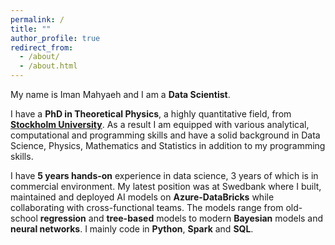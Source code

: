 ```yaml
---
permalink: /
title: ""
author_profile: true
redirect_from: 
  - /about/
  - /about.html
---
```


My name is Iman Mahyaeh and I am a **Data Scientist**.  

I have a **PhD in Theoretical Physics**, a highly quantitative field, from [**Stockholm University**](https://www.su.se/department-of-physics/). As a result I am equipped with various analytical, computational and programming skills and have a solid background in Data Science, Physics, Mathematics and Statistics in addition to my programming skills.

I have **5 years hands-on** experience in data science, 3 years of which is in commercial environment. My latest position was at Swedbank where I built, maintained and deployed AI models on **Azure-DataBricks** while collaborating with cross-functional teams. The models range from old-school **regression** and **tree-based** models to modern **Bayesian** models and **neural networks**. I mainly code in **Python**, **Spark** and **SQL**.  
